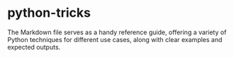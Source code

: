 # python-tricks
The Markdown file serves as a handy reference guide, offering a variety of Python techniques for different use cases, along with clear examples and expected outputs.
